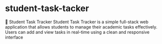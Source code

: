 # student-task-tacker
📌 Student Task Tracker  Student Task Tracker is a simple full-stack web application that allows students to manage their academic tasks effectively. Users can add and view tasks in real-time using a clean and responsive interface
